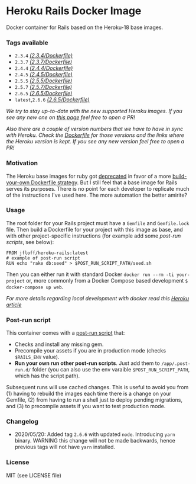# Heroku Rails Docker Image

Docker container for Rails based on the Heroku-18 base images.


### Tags available

* `2.3.4` *[(2.3.4/Dockerfile)](2.3.4/Dockerfile)*
* `2.3.7` *[(2.3.7/Dockerfile)](2.3.7/Dockerfile)*
* `2.4.4` *[(2.4.4/Dockerfile)](2.4.4/Dockerfile)*
* `2.4.5` *[(2.4.5/Dockerfile)](2.4.5/Dockerfile)*
* `2.5.5` *[(2.5.5/Dockerfile)](2.5.5/Dockerfile)*
* `2.5.7` *[(2.5.7/Dockerfile)](2.5.7/Dockerfile)*
* `2.6.5` *[(2.6.5/Dockerfile)](2.6.5/Dockerfile)*
* `latest`,`2.6.6` *[(2.6.5/Dockerfile)](2.6.6/Dockerfile)*

_We try to stay up-to-date with the new supported Heroku images. If you see any new one on [this page](https://devcenter.heroku.com/articles/ruby-support#supported-runtimes) feel free to open a PR!_

_Also there are a couple of version numbers that we have to have in sync with Heroku. Check the [Dockerfile](Dockerfile.template) for those versions and the links where the Heroku version is kept. If you see any new version feel free to open a PR!_


### Motivation
The Heroku base images for ruby got [deprecated](https://github.com/heroku/docker-ruby) in favor of a more [build-your-own Dockerfile strategy](https://devcenter.heroku.com/articles/local-development-with-docker-compose). But I still feel that a base image for Rails serves its purposes. There is no point for each developer to replicate much of the instructions I've used here. The more automation the better amirite?


### Usage
The root folder for your Rails project must have a `Gemfile` and `Gemfile.lock` file. Then build a Dockerfile for your project with this image as base, and with other project-specific instructions (for example add some *post-run scripts*, see below):
```docker
FROM jfloff/heroku-rails:latest
# example of post-run script
RUN echo "rake db:seed" > $POST_RUN_SCRIPT_PATH/seed.sh
```

Then you can either run it with standard Docker `docker run --rm -ti your-project` or, more commonly from a Docker Compose based development `$ docker-compose up web`.

_For more details regarding local development with docker read this [Heroku article](https://devcenter.heroku.com/articles/local-development-with-docker-compose)_


### Post-run script
This container comes with a [post-run script](init.sh) that:
- Checks and install any missing gem.
- Precompile your assets if you are in production mode (checks `$RAILS_ENV` value).
- **Run your own run other post-run scripts**. Just add them to `/app/.post-run.d/` folder (you can also use the env varaible `$POST_RUN_SCRIPT_PATH`, which has the script path).

Subsequent runs will use cached changes. This is useful to avoid you from (1) having to rebuild the images each time there is a change on your Gemfile, (2) from having to run a shell just to deploy pending migrations, and (3) to precompile assets if you want to test production mode.


### Changelog
* 2020/05/20: Added tag `2.6.6` with updated `node`. Introducing `yarn` binary. WARNING this change will not be made backwards, hence previous tags will not have `yarn` installed.


### License

MIT (see LICENSE file)
